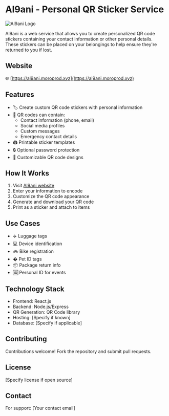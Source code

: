 # Al9ani - Personal QR Sticker Service

![Al9ani Logo](https://al9ani.moroprod.xyz/logo.png)

Al9ani is a web service that allows you to create personalized QR code stickers containing your contact information or other personal details. These stickers can be placed on your belongings to help ensure they're returned to you if lost.

## Website
🌐 [https://al9ani.moroprod.xyz](https://al9ani.moroprod.xyz)

## Features

- 🏷️ Create custom QR code stickers with personal information
- 📱 QR codes can contain:
  - Contact information (phone, email)
  - Social media profiles
  - Custom messages
  - Emergency contact details
- 🖨️ Printable sticker templates
- 🔒 Optional password protection
- 🎨 Customizable QR code designs

## How It Works

1. Visit [Al9ani website](https://al9ani.moroprod.xyz)
2. Enter your information to encode
3. Customize the QR code appearance
4. Generate and download your QR code
5. Print as a sticker and attach to items

## Use Cases

- ✈️ Luggage tags
- 💻 Device identification
- 🚲 Bike registration
- � Pet ID tags
- 📦 Package return info
- 🆔 Personal ID for events

## Technology Stack

- Frontend: React.js
- Backend: Node.js/Express
- QR Generation: QR Code library
- Hosting: [Specify if known]
- Database: [Specify if applicable]

## Contributing

Contributions welcome! Fork the repository and submit pull requests.

## License

[Specify license if open source]

## Contact

For support: [Your contact email]